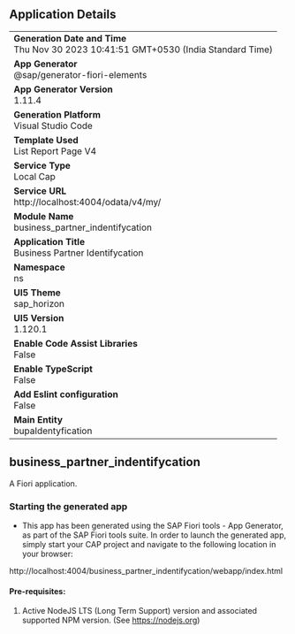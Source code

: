 ## Application Details
|               |
| ------------- |
|**Generation Date and Time**<br>Thu Nov 30 2023 10:41:51 GMT+0530 (India Standard Time)|
|**App Generator**<br>@sap/generator-fiori-elements|
|**App Generator Version**<br>1.11.4|
|**Generation Platform**<br>Visual Studio Code|
|**Template Used**<br>List Report Page V4|
|**Service Type**<br>Local Cap|
|**Service URL**<br>http://localhost:4004/odata/v4/my/
|**Module Name**<br>business_partner_indentifycation|
|**Application Title**<br>Business Partner Identifycation|
|**Namespace**<br>ns|
|**UI5 Theme**<br>sap_horizon|
|**UI5 Version**<br>1.120.1|
|**Enable Code Assist Libraries**<br>False|
|**Enable TypeScript**<br>False|
|**Add Eslint configuration**<br>False|
|**Main Entity**<br>bupaIdentyfication|

## business_partner_indentifycation

A Fiori application.

### Starting the generated app

-   This app has been generated using the SAP Fiori tools - App Generator, as part of the SAP Fiori tools suite.  In order to launch the generated app, simply start your CAP project and navigate to the following location in your browser:

http://localhost:4004/business_partner_indentifycation/webapp/index.html

#### Pre-requisites:

1. Active NodeJS LTS (Long Term Support) version and associated supported NPM version.  (See https://nodejs.org)



